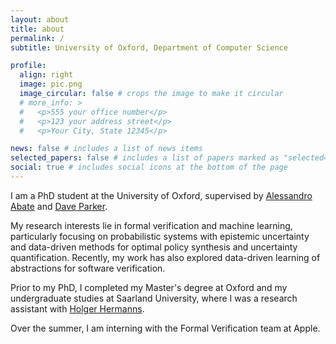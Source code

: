 ```yaml
---
layout: about
title: about
permalink: /
subtitle: University of Oxford, Department of Computer Science

profile:
  align: right
  image: pic.png
  image_circular: false # crops the image to make it circular
  # more_info: >
  #   <p>555 your office number</p>
  #   <p>123 your address street</p>
  #   <p>Your City, State 12345</p>

news: false # includes a list of news items
selected_papers: false # includes a list of papers marked as "selected={true}"
social: true # includes social icons at the bottom of the page
---
```


I am a PhD student at the University of Oxford, supervised by <a href="https://www.cs.ox.ac.uk/people/alessandro.abate/home.html">Alessandro Abate</a> and <a href="https://www.cs.ox.ac.uk/people/david.parker/home.html">Dave Parker</a>. 

My research interests lie in formal verification and machine learning, particularly focusing on probabilistic systems with epistemic uncertainty and data-driven methods for optimal policy synthesis and uncertainty quantification. Recently, my work has also explored data-driven learning of abstractions for software verification.

Prior to my PhD, I completed my Master's degree at Oxford and my undergraduate studies at Saarland University, where I was a research assistant with <a href="https://depend.cs.uni-saarland.de/~hermanns/">Holger Hermanns</a>.

Over the summer, I am interning with the Formal Verification team at Apple.

